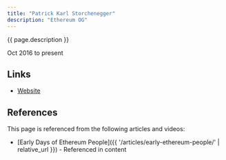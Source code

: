 ```yaml
---
title: "Patrick Karl Storchenegger"
description: "Ethereum OG"
---
```


{{ page.description }}

Oct 2016 to present

## Links
- [Website](https://www.moneyhouse.ch/en/person/storchenegger-patrick-karl-61252579401)

## References

This page is referenced from the following articles and videos:

- [Early Days of Ethereum People]({{ '/articles/early-ethereum-people/' | relative_url }}) - Referenced in content
